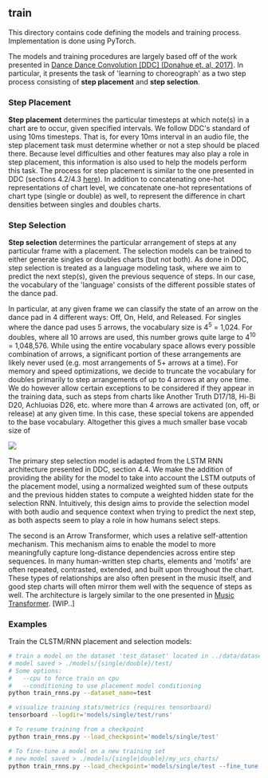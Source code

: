 ## train

This directory contains code defining the models and training process. Implementation
is done using PyTorch.

The models and training procedures are largely based off of the work presented in
[Dance Dance Convolution [DDC] (Donahue et. al, 2017)](https://github.com/chrisdonahue/ddc). In particular, it
presents the task of 'learning to choreograph' as a two step process consisting of
**step placement** and **step selection**.

### Step Placement

**Step placement** determines the particular timesteps at which note(s) in a chart are to occur,
given specified intervals. We follow DDC's standard of using 10ms timesteps. That is, for every 10ms
interval in an audio file, the step placement task must determine whether or not a step should be placed
there. Because level difficulties and other features may also play a role in step placement, this
information is also used to help the models perform this task. The process for step placement is similar to
the one presented in DDC (sections 4.2/4.3 [here](https://arxiv.org/pdf/1703.06891.pdf)). In addition to 
concatenating one-hot representations of chart level, we concatenate one-hot representations of chart type
(single or double) as well, to represent the difference in chart densities between singles and doubles charts.

### Step Selection

**Step selection** determines the particular arrangement of steps at any particular frame with a placement. The
selection models can be trained to either generate singles or doubles charts (but not both). As done 
in DDC, step selection is treated as a language modeling task, where we aim to predict the next step(s), 
given the previous sequence of steps. In our case, the vocabulary of the 'language' consists of the different possible states of the dance pad.

In particular, at any given frame we can classify the state of an arrow on the dance pad in 4 different ways: Off, On, Held, and Released. 
For singles where the dance pad uses 5 arrows, the vocabulary size is 4<sup>5</sup> = 1,024.
For doubles, where all 10 arrows are used, this number grows quite large to 4<sup>10</sup> = 1,048,576.
While using the entire vocabulary space allows every possible combination of arrows, a significant portion of
these arrangements are likely never used (e.g. most arrangements of 5+ arrows at a time). For memory and speed
optimizations, we decide to truncate the vocabulary for doubles primarily to step arrangements of up to 4 arrows at
any one time. We do however allow certain exceptions to be considered if they appear in the training data, 
such as steps from charts like Another Truth D17/18, Hi-Bi D20, Achluoias D26, etc. where more than 4 arrows are 
activated (on, off, or release) at any given time. In this case, these special tokens are appended to the base vocabulary. Altogether this gives a much smaller base vocab size of

<img src="https://latex.codecogs.com/gif.latex?4%5E%7B10%7D%20-%20%5Csum_%7Bi%3D5%7D%5E%7B10%7D%20%7B10%20%5Cchoose%20i%7D%20%5Ccdot%203%5E%7Bi%7D%20%3D%2020%2C686">

The primary step selection model is adapted from the LSTM RNN architecture presented in DDC, section 4.4. We make the
addition of providing the ability for the model to take into account the LSTM outputs of the placement model, using a normalized 
weighted sum of these outputs and the previous hidden states to compute a weighted hidden state for the selection RNN. Intuitively,
this design aims to provide the selection model with both audio and sequence context when trying to predict the next step, as both
aspects seem to play a role in how humans select steps.

The second is an Arrow Transformer, which uses a relative self-attention mechanism. This mechanism aims to enable the model
to more meaningfully capture long-distance dependencies across entire step sequences. In many human-written step charts, elements and 'motifs'
are often repeated, contrasted, extended, and built upon throughout the chart. These types of relationships are also often present in the music itself,
and good step charts will often mirror them well with the sequence of steps as well. The architecture is largely similar to the one presented in 
[Music Transformer](https://arxiv.org/abs/1809.04281). [WIP..]

### Examples

Train the CLSTM/RNN placement and selection models:

```bash
# train a model on the dataset 'test_dataset' located in ../data/dataset/subsets/test_dataset.json
# model saved > ./models/{single/double}/test/
# Some options:
#   --cpu to force train on cpu
#   --conditioning to use placement model conditioning
python train_rnns.py --dataset_name=test

# visualize training stats/metrics (requires tensorboard)
tensorboard --logdir='models/single/test/runs'

# To resume training from a checkpoint 
python train_rnns.py --load_checkpoint='models/single/test'

# To fine-tune a model on a new training set
# new model saved > ./models/{single|double}/my_ucs_charts/
python train_rnns.py --load_checkpoint='models/single/test --fine_tune --dataset_name='my_ucs_charts'

```
